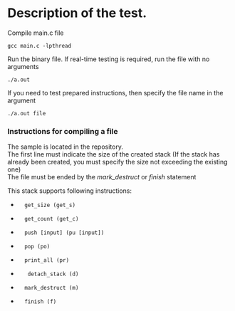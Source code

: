 # Description of the test.
Compile main.c file

	gcc main.c -lpthread
Run the binary file.
If real-time testing is required, run the file with no arguments 

	./a.out
	
If you need to test prepared instructions, then specify the file name in the argument

	./a.out file

### Instructions for compiling a file 
The sample is located in the repository.<br>
The first line must indicate the size of the created stack (If the stack has already been created, you must specify the size not exceeding the existing one)<br>
The file must be ended by the *mark_destruct* or *finish* statement

This stack supports following instructions:
*		get_size (get_s)
* 		get_count (get_c)
* 		push [input] (pu [input])
* 		pop (po)
* 		print_all (pr)
*		 detach_stack (d)
* 		mark_destruct (m)
* 		finish (f)
